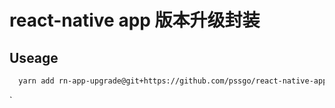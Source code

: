 # react-native app 版本升级封装

## Useage
```bash
  yarn add rn-app-upgrade@git+https://github.com/pssgo/react-native-app-upgrade.git

```
`